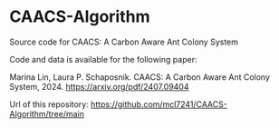 # CAACS-Algorithm

Source code for CAACS: A Carbon Aware Ant Colony System

Code and data is available for the following paper:

Marina Lin, Laura P. Schaposnik. CAACS: A Carbon Aware Ant Colony System, 2024. https://arxiv.org/pdf/2407.09404

Url of this repository: https://github.com/mcl7241/CAACS-Algorithm/tree/main
